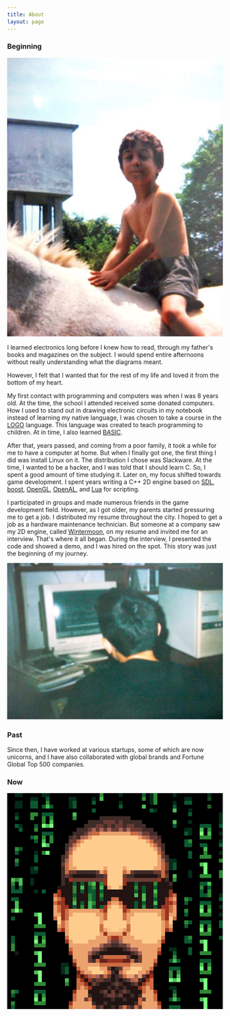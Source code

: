```yaml
---
title: About
layout: page
---
```


### Beginning

![I riding a horse](/assets/images/horse.jpg)

I learned electronics long before I knew how to read, through my father's books and magazines on the subject. I would spend entire afternoons without really understanding what the diagrams meant.

However, I felt that I wanted that for the rest of my life and loved it from the bottom of my heart.

My first contact with programming and computers was when I was 8 years old. At the time, the school I attended received some donated computers. How I used to stand out in drawing electronic circuits in my notebook instead of learning my native language, I was chosen to take a course in the [LOGO](https://en.wikipedia.org/wiki/Logo_(programming_language)) language. This language was created to teach programming to children. At in time, I also learned [BASIC](https://en.wikipedia.org/wiki/BASIC).

After that, years passed, and coming from a poor family, it took a while for me to have a computer at home. But when I finally got one, the first thing I did was install Linux on it. The distribution I chose was Slackware. At the time, I wanted to be a hacker, and I was told that I should learn C. So, I spent a good amount of time studying it. Later on, my focus shifted towards game development. I spent years writing a C++ 2D engine based on [SDL](https://en.wikipedia.org/wiki/Simple_DirectMedia_Layer), [boost](<https://en.wikipedia.org/wiki/Boost_(C%2B%2B_libraries)>), [OpenGL](https://en.wikipedia.org/wiki/OpenGL), [OpenAL](https://en.wikipedia.org/wiki/OpenAL), and [Lua](<https://en.wikipedia.org/wiki/Lua_(programming_language)>) for scripting.

I participated in groups and made numerous friends in the game development field. However, as I got older, my parents started pressuring me to get a job. I distributed my resume throughout the city. I hoped to get a job as a hardware maintenance technician. But someone at a company saw my 2D engine, called [Wintermoon](https://github.com/skhaz/wintermoon), on my resume and invited me for an interview. That's where it all began. During the interview, I presented the code and showed a demo, and I was hired on the spot. This story was just the beginning of my journey.

![I using Slackware Linux](/assets/images/slackware.jpg)

### Past

Since then, I have worked at various startups, some of which are now unicorns, and I have also collaborated with global brands and Fortune Global Top 500 companies.

### Now

![Rodrigo Delduca in the Matrix](/assets/images/matrix.png)
